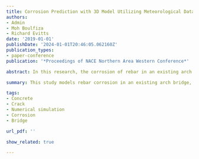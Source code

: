 ```yaml
---
title: Corrosion Prediction with 3D Model Utilizing Meteorological Data and Properties of Site-extracted Rebar and Concrete
authors:
- Admin
- Moh Boulfiza
- Richard Evitts
date: '2019-01-01'
publishDate: '2024-01-01T20:46:05.062160Z'
publication_types:
- paper-conference
publication: '*Proceedings of NACE Northern Area Western Conference*'

abstract: In this research, the corrosion of rebar in an existing arch bridge section was modelled. Historical environmental and exposure conditions were used to determine the moisture content, chloride ion concentration and carbonation in the concrete. Then the corrosion rate was calculated by correlating measured pore solution composition of cored concrete with electrochemical corrosion measurements of extracted rebar. The simulation results for the past 100 years of service correlate very nicely with the current condition of the arch, where the greatest amount of corrosion was predicted to occur on the upper layer of longitudinal rebars in the vicinity of the most exposed side of the arch, and the highest corrosion damage (0.1—0.2 mm thickness loss) was found on that rebar near the columns. The rebars in vertical columns and arch sheltered areas have an insignificant corrosion damage due to limited exposure to moisture. It is concluded that a combination of carbonation and chloride ingress accelerates corrosion rates of the rebar. Ineffective sheltering from the rain or more rain water retention on the arch facilitates this penetration and leads to higher corrosion rates.

summary: This study models rebar corrosion in an existing arch bridge, using historical environmental data to assess moisture, chloride concentration, and carbonation in concrete. Corrosion rates were deduced by correlating pore solution composition with electrochemical measurements of extracted rebar. Simulation results align well with actual conditions, showing significant corrosion on upper longitudinal rebars, especially near columns. Less exposed areas, like vertical columns and sheltered arch parts, exhibit minimal damage. The study concludes that carbonation, chloride ingress, and exposure to rain significantly accelerate corrosion rates.

tags:
- Concrete
- Crack
- Numerical simulation
- Corrosion
- Bridge

url_pdf: ''

show_related: true

---
```

